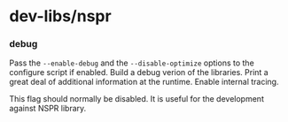 # dev-libs/nspr

### debug
Pass the `--enable-debug` and the `--disable-optimize` options to the configure script if enabled. Build a debug verion of the libraries. Print a great deal of additional information at the runtime. Enable internal tracing.

This flag should normally be disabled. It is useful for the development against NSPR library.

